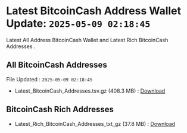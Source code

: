 # Latest BitcoinCash Address Wallet Update: `2025-05-09 02:18:45`

Latest All Address BitcoinCash Wallet and Latest Rich BitcoinCash Addresses .

## All BitcoinCash Addresses

File Updated : `2025-05-09 02:18:45`

- Latest_BitcoinCash_Addresses.tsv.gz (408.3 MB) : [Download](https://github.com/Pymmdrza/Rich-Address-Wallet/releases/tag/BitcoinCash)

## BitcoinCash Rich Addresses

- Latest_Rich_BitcoinCash_Addresses_txt_gz (37.8 MB) : [Download](https://github.com/Pymmdrza/Rich-Address-Wallet/releases/tag/BitcoinCash)
